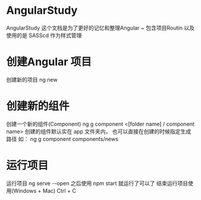 # AngularStudy
AngularStudy
这个文档是为了更好的记忆和整理Angular ~
包含项目Routin 以及使用的是 SASScd  作为样式管理

# 创建Angular 项目
创建新的项目 ng new <project name>

# 创建新的组件
创建一个新的组件(Component) ng g component <[folder name] / component name> 创建的组件默认实在 app 文件夹内，
也可以直接在创建的时候指定生成路径 如：  ng g component  components/news 

# 运行项目
运行项目 ng serve --open 之后使用 npm start 就运行了可以了
结束运行项目使用(Windows + Mac) Ctrl + C

